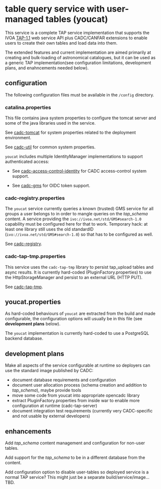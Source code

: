 # table query service with user-managed tables (youcat)

This service is a complete TAP service implementation that supports the
IVOA <a href="http://www.ivoa.net/documents/TAP/20190927/">TAP-1.1</a> web 
service API plus CADC/CANFAR extensions to enable users to create their own 
tables and load data into them. 

The extended features and current implementation are aimed primarily at 
creating and bulk-loading of astronomical catalogues, but it can be used 
as a generic TAP implementation(see configuration limitations, development
plans, and enahncements needed below).

## configuration

The following configuration files must be available in the `/config` directory.

### catalina.properties

This file contains java system properties to configure the tomcat server and some
of the java libraries used in the service.

See <a href="https://github.com/opencadc/docker-base/tree/master/cadc-tomcat">cadc-tomcat</a>
for system properties related to the deployment environment.

See <a href="https://github.com/opencadc/core/tree/master/cadc-util">cadc-util</a>
for common system properties. 

`youcat` includes multiple IdentityManager implementations to support authenticated access:
 - See <a href="https://github.com/opencadc/ac/tree/master/cadc-access-control-identity">cadc-access-control-identity</a> for CADC access-control system support.
  
 - See <a href="https://github.com/opencadc/ac/tree/master/cadc-gms">cadc-gms</a> for OIDC token support.

### cadc-registry.properties

The `youcat` service currently queries a known (trusted) GMS service for all groups a user belongs to
in order to mangle queries on the *tap_schema* content. A service providing the 
`ivo://ivoa.net/std/GMS#search-1.0` capability must be configured here for that to work. Temporary
hack: at least one library still uses the old standardID (`ivo://ivoa.net/std/GMS#search-1.0`) so that 
has to be configured as well.

See <a href="https://github.com/opencadc/reg/tree/master/cadc-registry">cadc-registry</a>.

### cadc-tap-tmp.properties

This service uses the `cadc-tap-tmp` library to persist tap_upload tables and async results. It is currently
hard-coded (PluginFactory.properties) to use the HttpStorageManager and persist to an external URL (HTTP PUT).

See <a href="https://github.com/opencadc/tap/tree/master/cadc-tap-tmp">cadc-tap-tmp</a>.

## youcat.properties

As hard-coded behaviours of `youcat` are extracted from the build and made configurable,
the configuration options will usually be in this file (see **development plans** below).

The `youcat` implementation is currently hard-coded to use a PostgreSQL backend database.

## development plans

Make all aspects of the service configurable at runtime so deployers can use
the standard image published by CADC:

- document database requirements and configuration
- document user allocation process (schema creation and addition to *tap_schema*), maybe provide tools
- move some code from youcat into appropriate opencadc library
- extract PluginFactory.properties from inside war to enable more configuration at runtime (cadc-tap-server)
- document integration test requirements (currently very CADC-specific and not usable by external developers)

## enhancements

Add *tap_schema* content management and configuration for non-user tables.

Add support for the *tap_schema* to be in a different database from the content.

Add configuration option to disable user-tables so deployed service is a normal TAP service? This might just be
a separate build/service/image... TBD.








